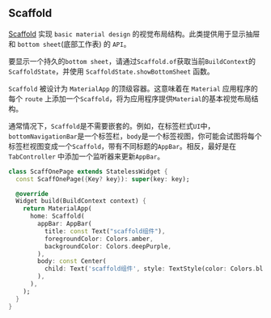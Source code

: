 ## Scaffold

[Scaffold](https://api.flutter-io.cn/flutter/material/Scaffold-class.html) 实现 `basic material design` 的视觉布局结构。此类提供用于显示抽屉和 `bottom sheet`(底部工作表) 的 `API`。

要显示一个持久的`bottom sheet`，请通过`Scaffold.of`获取当前`BuildContext`的`ScaffoldState`，并使用 `ScaffoldState.showBottomSheet` 函数。

`Scaffold` 被设计为 `MaterialApp` 的顶级容器。这意味着在 `Material` 应用程序的每个 `route` 上添加一个`Scaffold`，将为应用程序提供`Material`的基本视觉布局结构。

通常情况下，`Scaffold`是不需要嵌套的。例如，在标签栏式`UI`中，`bottomNavigationBar`是一个标签栏，`body`是一个标签视图，你可能会试图将每个标签栏视图变成一个`Scaffold`，带有不同标题的`AppBar`。相反，最好是在 `TabController` 中添加一个监听器来更新`AppBar`。

```Dart
class ScaffOnePage extends StatelessWidget {
  const ScaffOnePage({Key? key}): super(key: key);

  @override
  Widget build(BuildContext context) {
    return MaterialApp(
      home: Scaffold(
        appBar: AppBar(
          title: const Text("scaffold组件"),
          foregroundColor: Colors.amber,
          backgroundColor: Colors.deepPurple,
        ),
        body: const Center(
          child: Text('scaffold组件', style: TextStyle(color: Colors.black, fontSize: 18),),
        ),
      ),
    );
  }
}
```





